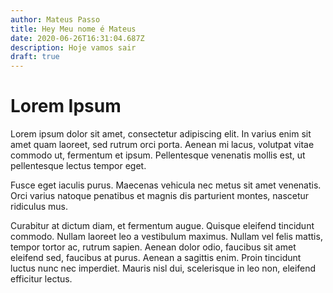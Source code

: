 ```yaml
---
author: Mateus Passo
title: Hey Meu nome é Mateus
date: 2020-06-26T16:31:04.687Z
description: Hoje vamos sair
draft: true
---
```



# Lorem Ipsum

<!--StartFragment-->

Lorem ipsum dolor sit amet, consectetur adipiscing elit. In varius enim sit amet quam laoreet, sed rutrum orci porta. Aenean mi lacus, volutpat vitae commodo ut, fermentum et ipsum. Pellentesque venenatis mollis est, ut pellentesque lectus tempor eget. 

Fusce eget iaculis purus. Maecenas vehicula nec metus sit amet venenatis. Orci varius natoque penatibus et magnis dis parturient montes, nascetur ridiculus mus. 

Curabitur at dictum diam, et fermentum augue. Quisque eleifend tincidunt commodo. Nullam laoreet leo a vestibulum maximus. Nullam vel felis mattis, tempor tortor ac, rutrum sapien. Aenean dolor odio, faucibus sit amet eleifend sed, faucibus at purus. Aenean a sagittis enim. Proin tincidunt luctus nunc nec imperdiet. Mauris nisl dui, scelerisque in leo non, eleifend efficitur lectus.

<!--EndFragment-->